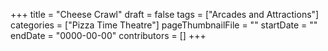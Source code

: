 +++
title = "Cheese Crawl"
draft = false
tags = ["Arcades and Attractions"]
categories = ["Pizza Time Theatre"]
pageThumbnailFile = ""
startDate = ""
endDate = "0000-00-00"
contributors = []
+++
